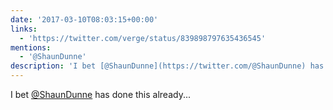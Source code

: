```yaml
---
date: '2017-03-10T08:03:15+00:00'
links:
  - 'https://twitter.com/verge/status/839898797635436545'
mentions:
  - '@ShaunDunne'
description: 'I bet [@ShaunDunne](https://twitter.com/@ShaunDunne) has done this already... '
---
```

I bet [@ShaunDunne](https://twitter.com/@ShaunDunne) has done this already... 
